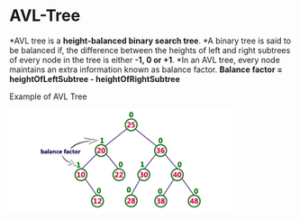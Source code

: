 # AVL-Tree

*AVL tree is a **height-balanced binary search tree**.
*A binary tree is said to be balanced if, the difference between the heights of left and right subtrees of every node in the tree is either **-1, 0 or +1**. 
*In an AVL tree, every node maintains an extra information known as balance factor. 
              **Balance factor = heightOfLeftSubtree - heightOfRightSubtree**
               
Example of AVL Tree

![AVL Tree](https://github.com/Rajeswari-0209/AVL-Tree/blob/main/AVL-Tree.png)



